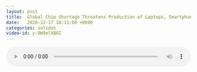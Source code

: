 ```yaml
---
layout: post
title:  Global Chip Shortage Threatens Production of Laptops, Smartphones and More
date:   2020-12-17 18:11:00 +0000
categories: solidot
video-id: y-OW9elXBOI
---
```


<audio src="/assets/f880f82958bc72ab87a46133cb607fe4.mp3" style="width: 100%;" controls></audio>

